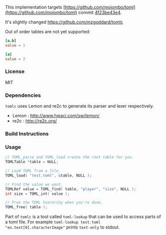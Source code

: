 This implementation targets [https://github.com/mojombo/toml](https://github.com/mojombo/toml) commit [4f23be43e4](https://github.com/mojombo/toml/commit/4f23be43e42775493f142e7dd025b6227e037dd9).

It's slightly changed https://github.com/mzgoddard/tomlc

Out of order tables are not yet supported:

```toml
[a.b]
value = 1

[a]
value = 2
```

### License

MIT

### Dependencies

`tomlc` uses Lemon and re2c to generate its parser and lexer respectively.

- Lemon : http://www.hwaci.com/sw/lemon/
- re2c : http://re2c.org/

### Build Instructions

### Usage

```c
// TOML_parse and TOML_load create the root table for you.
TOMLTable *table = NULL;

// Load TOML from a file.
TOML_load( "test.toml", &table, NULL );

// Find the value we want.
TOMLRef value = TOML_find( table, "player", "size", NULL );
int size = TOML_int( value );

// Free the TOML hierarchy when you're done.
TOML_free( table );
```

Part of `tomlc` is a tool called `toml-lookup` that can be used to access parts of a toml file. For example `toml-lookup test.toml "en.text[0].characterImage"` prints `text-only` to stdout.
